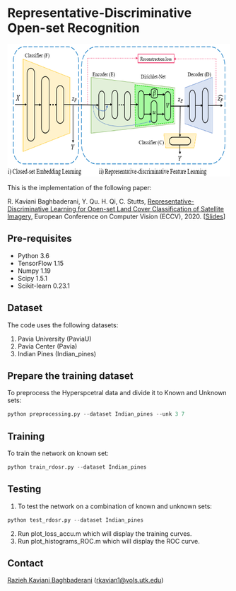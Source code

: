 # Representative-Discriminative Open-set Recognition

<img src="./framework.png" width="700" height="300">

This is the implementation of the following paper:

R. Kaviani Baghbaderani, Y. Qu. H. Qi, C. Stutts, [Representative-Discriminative Learning for Open-set Land Cover Classification of Satellite Imagery](https://arxiv.org/abs/2007.10891),  European Conference on Computer Vision (ECCV), 2020. [[Slides](http://web.eecs.utk.edu/~rkavian1/papers/ECCV2020-RDOSR-LongVideo.mp4)]

## Pre-requisites
* Python 3.6
* TensorFlow 1.15
* Numpy 1.19
* Scipy 1.5.1
* Scikit-learn 0.23.1

## Dataset
The code uses the following datasets:
1. Pavia University (PaviaU)
2. Pavia Center (Pavia)
3. Indian Pines (Indian_pines)

## Prepare the training dataset
To preprocess the Hyperspcetral data and divide it to Known and Unknown sets:
```python
python preprocessing.py --dataset Indian_pines --unk 3 7
```

## Training
To train the network on known set:
```python
python train_rdosr.py --dataset Indian_pines
```

## Testing
1. To test the network on a combination of known and unknown sets:
```python
python test_rdosr.py --dataset Indian_pines
```
2. Run plot_loss_accu.m  which will display the training curves.
3. Run plot_histograms_ROC.m which will display the ROC curve. 

## Contact
[Razieh Kaviani Baghbaderani](http://web.eecs.utk.edu/~rkavian1/) (rkavian1@vols.utk.edu)
